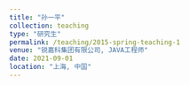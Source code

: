 ```yaml
---
title: "孙一平"
collection: teaching
type: "研究生"
permalink: /teaching/2015-spring-teaching-1
venue: "锐嘉科集团有限公司, JAVA工程师"
date: 2021-09-01
location: "上海, 中国"
---
```



